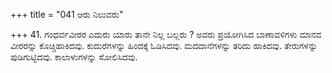 +++
title = "041 ಆರು ನಿಲುವರು"

+++
41. ಗಂಧರ್ವವೀರರ ಎದುರು ಯಾರು ತಾನೇ ನಿಲ್ಲ ಬಲ್ಲರು ? ಅವರು ಪ್ರಯೋಗಿಸಿದ ಬಾಣಾವಳಿಗಳು ಮಾನವ ವೀರರನ್ನು ಕೊಚ್ಚಿಹಾಕಿದವು. ಕುದುರೆಗಳನ್ನು ಹಿಂದಕ್ಕೆ ಓಡಿಸಿದವು. ಮದದಾನೆಗಳನ್ನು ತರಿದು ಹಾಕಿದವು. ತೇರುಗಳನ್ನು  ಪುಡಿಗುಟ್ಟಿದವು. ಕಾಲಾಳುಗಳನ್ನು ಸೋಲಿಸಿದವು.